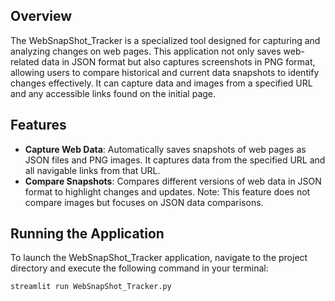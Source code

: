## Overview
The WebSnapShot_Tracker is a specialized tool designed for capturing and analyzing changes on web pages. This application not only saves web-related data in JSON format but also captures screenshots in PNG format, allowing users to compare historical and current data snapshots to identify changes effectively. It can capture data and images from a specified URL and any accessible links found on the initial page.

## Features
- **Capture Web Data**: Automatically saves snapshots of web pages as JSON files and PNG images. It captures data from the specified URL and all navigable links from that URL.
- **Compare Snapshots**: Compares different versions of web data in JSON format to highlight changes and updates. Note: This feature does not compare images but focuses on JSON data comparisons.

## Running the Application
To launch the WebSnapShot_Tracker application, navigate to the project directory and execute the following command in your terminal:
```
streamlit run WebSnapShot_Tracker.py
```



